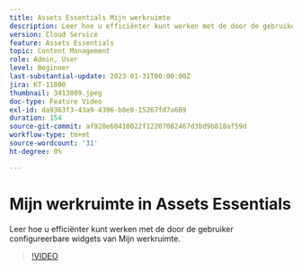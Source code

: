 ```yaml
---
title: Assets Essentials Mijn werkruimte
description: Leer hoe u efficiënter kunt werken met de door de gebruiker configureerbare widgets van Mijn werkruimte.
version: Cloud Service
feature: Assets Essentials
topic: Content Management
role: Admin, User
level: Beginner
last-substantial-update: 2023-01-31T00:00:00Z
jira: KT-11800
thumbnail: 3413809.jpeg
doc-type: Feature Video
exl-id: da9363f3-43a9-4396-b8e8-15267fd7a689
duration: 154
source-git-commit: af928e60410022f12207082467d3bd9b818af59d
workflow-type: tm+mt
source-wordcount: '31'
ht-degree: 0%

---
```


# Mijn werkruimte in Assets Essentials

Leer hoe u efficiënter kunt werken met de door de gebruiker configureerbare widgets van Mijn werkruimte.

>[!VIDEO](https://video.tv.adobe.com/v/3413809?quality=12&learn=on)
